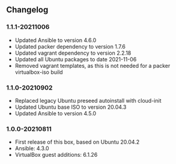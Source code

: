## Changelog

### 1.1.1-20211006
* Updated Ansible to version 4.6.0
* Updated packer dependency to version 1.7.6
* Updated vagrant dependency to version 2.2.18
* Updated all Ubuntu packages to date 2021-11-06
* Removed vagrant templates, as this is not needed for a packer virtualbox-iso build

### 1.1.0-20210902
* Replaced legacy Ubuntu preseed autoinstall with cloud-init
* Updated Ubuntu base ISO to version 20.04.3
* Updated Ansible to version 4.5.0

### 1.0.0-20210811
* First release of this box, based on Ubuntu 20.04.2
* Ansible: 4.3.0
* VirtualBox guest additions: 6.1.26